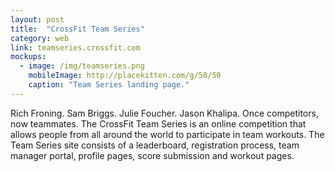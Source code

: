 ```yaml
---
layout: post
title:  "CrossFit Team Series"
category: web
link: teamseries.crossfit.com
mockups:
  - image: /img/teamseries.png
    mobileImage: http://placekitten.com/g/50/50
    caption: "Team Series landing page."
---
```

Rich Froning. Sam Briggs. Julie Foucher. Jason Khalipa. Once competitors, now teammates. The CrossFit Team Series is an online competition that allows people from all around the world to participate in team workouts. 
The Team Series site consists of a leaderboard, registration process, team manager portal, profile pages, score submission and workout pages.
